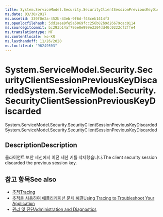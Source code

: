 ```yaml
---
title: System.ServiceModel.Security.SecurityClientSessionPreviousKeyDiscarded
ms.date: 03/30/2017
ms.assetid: 339f0e2a-452b-43eb-9f6d-f48ceb1414f3
ms.openlocfilehash: 5dd1aee9fe5a5069fcc256b82b9d26679cac0114
ms.sourcegitcommit: bc293b14af795e0e999e3304dd40c0222cf2ffe4
ms.translationtype: MT
ms.contentlocale: ko-KR
ms.lasthandoff: 11/26/2020
ms.locfileid: "96249503"
---
```

# <a name="systemservicemodelsecuritysecurityclientsessionpreviouskeydiscarded"></a><span data-ttu-id="1cb07-102">System.ServiceModel.Security.SecurityClientSessionPreviousKeyDiscarded</span><span class="sxs-lookup"><span data-stu-id="1cb07-102">System.ServiceModel.Security.SecurityClientSessionPreviousKeyDiscarded</span></span>

<span data-ttu-id="1cb07-103">System.ServiceModel.Security.SecurityClientSessionPreviousKeyDiscarded</span><span class="sxs-lookup"><span data-stu-id="1cb07-103">System.ServiceModel.Security.SecurityClientSessionPreviousKeyDiscarded</span></span>  
  
## <a name="description"></a><span data-ttu-id="1cb07-104">Description</span><span class="sxs-lookup"><span data-stu-id="1cb07-104">Description</span></span>  

 <span data-ttu-id="1cb07-105">클라이언트 보안 세션에서 이전 세션 키를 삭제했습니다.</span><span class="sxs-lookup"><span data-stu-id="1cb07-105">The client security session discarded the previous session key.</span></span>  
  
## <a name="see-also"></a><span data-ttu-id="1cb07-106">참고 항목</span><span class="sxs-lookup"><span data-stu-id="1cb07-106">See also</span></span>

- [<span data-ttu-id="1cb07-107">추적</span><span class="sxs-lookup"><span data-stu-id="1cb07-107">Tracing</span></span>](index.md)
- [<span data-ttu-id="1cb07-108">추적을 사용하여 애플리케이션 문제 해결</span><span class="sxs-lookup"><span data-stu-id="1cb07-108">Using Tracing to Troubleshoot Your Application</span></span>](using-tracing-to-troubleshoot-your-application.md)
- [<span data-ttu-id="1cb07-109">관리 및 진단</span><span class="sxs-lookup"><span data-stu-id="1cb07-109">Administration and Diagnostics</span></span>](../index.md)
